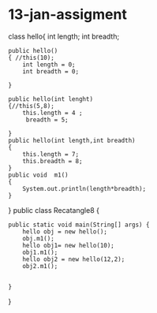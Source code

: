 # 13-jan-assigment

class hello{
    int length;
    int breadth;

    public hello()
    { //this(10);
        int length = 0;
        int breadth = 0;

    }

    public hello(int lenght)
    {//this(5,8);
        this.length = 4 ;
         breadth = 5;

    }
    public hello(int length,int breadth)
    {
        this.length = 7;
        this.breadth = 8;
    }
    public void  m1()
    {
        System.out.println(length*breadth);
    }
}
public class Recatangle8 
{

    public static void main(String[] args) {
        hello obj = new hello();
        obj.m1();
        hello obj1= new hello(10);
        obj1.m1();
        hello obj2 = new hello(12,2);
        obj2.m1();


    }
}
